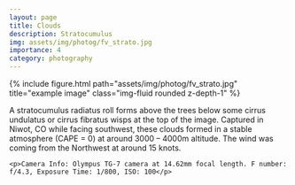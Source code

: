 ```yaml
---
layout: page
title: Clouds
description: Stratocumulus
img: assets/img/photog/fv_strato.jpg
importance: 4
category: photography
---
```


<div class="row">
    <div class="col-sm mt-3 mt-md-0">
        {% include figure.html path="assets/img/photog/fv_strato.jpg" title="example image" class="img-fluid rounded z-depth-1" %}
    </div>
</div>
<div class="caption">
      <p>A stratocumulus radiatus roll forms above the trees below some cirrus undulatus or cirrus fibratus wisps at the top of the image. Captured in Niwot, CO while facing southwest, these clouds formed in a stable atmosphere (CAPE = 0) at around 3000 – 4000m altitude. The wind was coming from the Northwest at around 15 knots.</p>

    <p>Camera Info: Olympus TG-7 camera at 14.62mm focal length. F number: f/4.3, Exposure Time: 1/800, ISO: 100</p>
</div>
